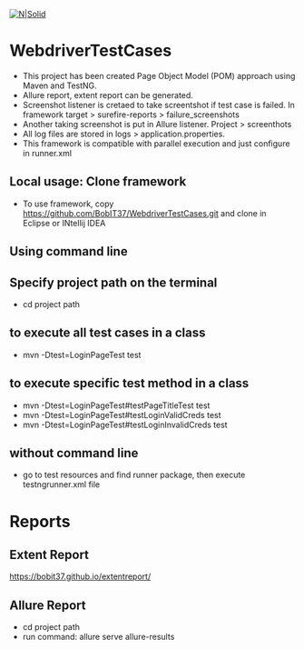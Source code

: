 [![N|Solid](https://www.bobit.us/images/bobit-logo.png)](https://bobit37.github.io/Resume/)

# WebdriverTestCases

- This project has been created Page Object Model (POM) approach using Maven and TestNG.
- Allure report, extent report can be generated.
- Screenshot listener is cretaed to take screentshot if test case is failed. In framework target > surefire-reports > failure_screenshots
- Another taking screenshot is put in Allure listener. Project > screenthots
- All log files are stored in logs > application.properties.
- This framework is compatible with parallel execution and just configure in runner.xml

## Local usage: Clone framework 

- To use framework, copy https://github.com/BobIT37/WebdriverTestCases.git and clone in Eclipse or INtellij IDEA

## Using command line
## Specify project path on the terminal
- cd project path

## to execute all test cases in a class
- mvn -Dtest=LoginPageTest test

## to execute specific test method in a class
- mvn -Dtest=LoginPageTest#testPageTitleTest test
- mvn -Dtest=LoginPageTest#testLoginValidCreds test
- mvn -Dtest=LoginPageTest#testLoginInvalidCreds test

## without command line
- go to test resources and find runner package, then execute testngrunner.xml file

# Reports

## Extent Report
https://bobit37.github.io/extentreport/

## Allure Report
- cd project path
- run command: allure serve allure-results

